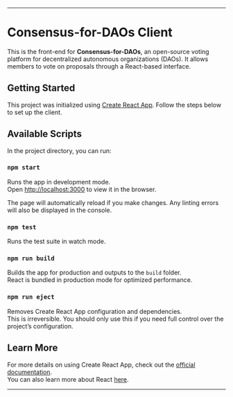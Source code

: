
---

# Consensus-for-DAOs Client

This is the front-end for **Consensus-for-DAOs**, an open-source voting platform for decentralized autonomous organizations (DAOs). It allows members to vote on proposals through a React-based interface.

## Getting Started

This project was initialized using [Create React App](https://github.com/facebook/create-react-app). Follow the steps below to set up the client.

## Available Scripts

In the project directory, you can run:

### `npm start`

Runs the app in development mode.\
Open [http://localhost:3000](http://localhost:3000) to view it in the browser.

The page will automatically reload if you make changes. Any linting errors will also be displayed in the console.

### `npm test`

Runs the test suite in watch mode.

### `npm run build`

Builds the app for production and outputs to the `build` folder.\
React is bundled in production mode for optimized performance.

### `npm run eject`

Removes Create React App configuration and dependencies.\
This is irreversible. You should only use this if you need full control over the project’s configuration.

## Learn More

For more details on using Create React App, check out the [official documentation](https://facebook.github.io/create-react-app/docs/getting-started).\
You can also learn more about React [here](https://reactjs.org/).

---